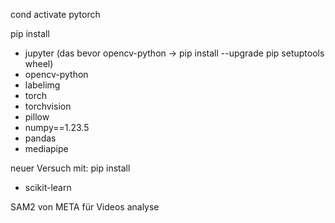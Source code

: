 cond activate pytorch

pip install 
- jupyter
(das bevor opencv-python -> pip install --upgrade pip setuptools wheel)
- opencv-python
- labelimg
- torch
- torchvision
- pillow
- numpy==1.23.5
- pandas
- mediapipe



neuer Versuch mit:
pip install 
- scikit-learn



SAM2 von META für Videos analyse